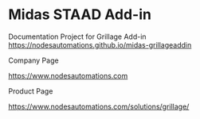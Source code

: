 # Midas STAAD Add-in
Documentation Project for Grillage Add-in
https://nodesautomations.github.io/midas-grillageaddin

Company Page

https://www.nodesautomations.com

Product Page

https://www.nodesautomations.com/solutions/grillage/
